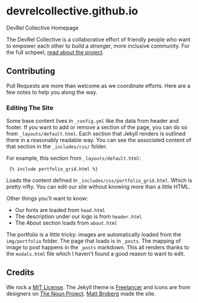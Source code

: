 # devrelcollective.github.io
DevRel Collective Homepage

The DevRel Collective is a collaborative effort of friendly people who want to empower each other to build a stronger, more inclusive community. For the full schpeel, [read about the project](https://github.com/devrelcollective/getting-started).

## Contributing

Pull Requests are more than welcome as we coordinate efforts. Here are a few notes to help you along the way.

### Editing The Site

Some base content lives in `_config.yml` like the data from header and footer. If you want to add or remove a section of the page, you can do so from `_layouts/default.html`. Each section that Jekyll renders is outlined there in a reasonably readable way. You can see the associated content of that section in the `_includes/css/` folder.

For example, this section from `_layouts/default.html`:

     {% include portfolio_grid.html %}

Loads the content defined in `_includes/css/portfolio_grid.html`. Which is pretty nifty. You can edit our site without knowing more than a little HTML.

Other things you'll want to know:

* Our fonts are loaded from `head.html`
* The description under our logo is from `header.html`
* The About section loads from `about.html`

The portfolio is a little tricky: images are automatically loaded from the `img/portfolio` folder. The page that loads is in `_posts`. The mapping of image to post happens in the `_posts` markdown. This all renders thanks to the `modals.html` file which I haven't found a good reason to want to edit.

## Credits

We rock a [MIT License](https://opensource.org/licenses/MIT). The Jekyll theme is [Freelancer](http://jekyllthemes.org/themes/freelancer/) and icons are from designers on [The Noun Project](http://thenounproject.com). [Matt Broberg](http://github.com/mbbroberg) made the site.
